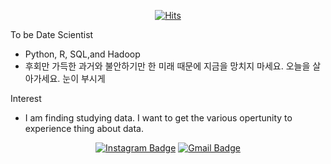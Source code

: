 <div align=center>

[![Hits](https://hits.seeyoufarm.com/api/count/incr/badge.svg?url=https://github.com/oshsage)](https://hits.seeyoufarm.com) 


</div>
To be Date Scientist

- Python, R, SQL,and Hadoop
- 후회만 가득한 과거와 불안하기만 한 미래 때문에 지금을 망치지 마세요. 오늘을 살아가세요. 눈이 부시게

Interest

- I am finding studying data. I want to get the various opertunity to experience thing about data.

<div align=center>

 
 
 [![Instagram Badge](https://img.shields.io/badge/-Instagram-dd2a7b?style=flat-square&logo=instagram&logoColor=white&link=https://www.instagram.com/data.scientist/)](https://www.instagram.com/oh12sung/) 
 [![Gmail Badge](https://img.shields.io/badge/-Gmail-d14836?style=flat-square&logo=Gmail&logoColor=white&link=mailto:snugyun01@gmail.com)](mailto:oh12sung@gmail.com)
 

</div>

